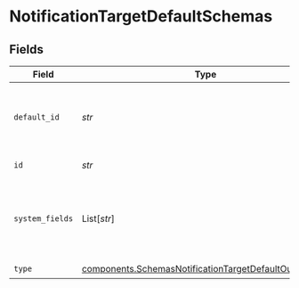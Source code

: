 # NotificationTargetDefaultSchemas


## Fields

| Field                                                                                                                          | Type                                                                                                                           | Required                                                                                                                       | Description                                                                                                                    |
| ------------------------------------------------------------------------------------------------------------------------------ | ------------------------------------------------------------------------------------------------------------------------------ | ------------------------------------------------------------------------------------------------------------------------------ | ------------------------------------------------------------------------------------------------------------------------------ |
| `default_id`                                                                                                                   | *str*                                                                                                                          | :heavy_check_mark:                                                                                                             | ID of the default output. This will be used whenever a nonexistent/deleted output is referenced.                               |
| `id`                                                                                                                           | *str*                                                                                                                          | :heavy_check_mark:                                                                                                             | Unique ID for this output                                                                                                      |
| `system_fields`                                                                                                                | List[*str*]                                                                                                                    | :heavy_minus_sign:                                                                                                             | Set of fields to automatically add to events using this output. E.g.: cribl_pipe, c*. Wildcards supported.                     |
| `type`                                                                                                                         | [components.SchemasNotificationTargetDefaultOutputType](../../models/components/schemasnotificationtargetdefaultoutputtype.md) | :heavy_check_mark:                                                                                                             | N/A                                                                                                                            |
